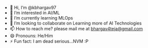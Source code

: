 - 👋 Hi, I’m @kbhargav97
- 👀 I’m interested in AI/ML
- 🌱 I’m currently learning MLOps
- 💞️ I’m looking to collaborate on Learning more of AI Technologies
- 📫 How to reach me? please mail me at bhargav4teja@gmail.com
- 😄 Pronouns: He/Him
- ⚡ Fun fact: I am dead serious...NVM :P

<!---
kbhargav97/kbhargav97 is a ✨ special ✨ repository because its `README.md` (this file) appears on your GitHub profile.
You can click the Preview link to take a look at your changes.
--->

